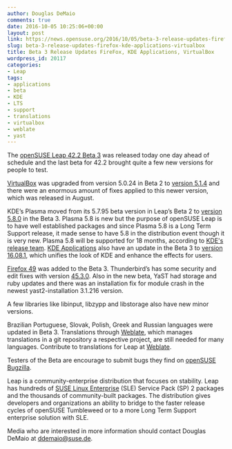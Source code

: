 ```yaml
---
author: Douglas DeMaio
comments: true
date: 2016-10-05 10:25:06+00:00
layout: post
link: https://news.opensuse.org/2016/10/05/beta-3-release-updates-firefox-kde-applications-virtualbox/
slug: beta-3-release-updates-firefox-kde-applications-virtualbox
title: Beta 3 Release Updates FireFox, KDE Applications, VirtualBox
wordpress_id: 20117
categories:
- Leap
tags:
- applications
- beta
- KDE
- LTS
- support
- translations
- virtualbox
- weblate
- yast
---
```




The [openSUSE Leap 42.2 Beta 3](//software.opensuse.org/developer/en?release=developer) was released today one day ahead of schedule and the last beta for 42.2 brought quite a few new versions for people to test.

[VirtualBox](https://www.virtualbox.org/wiki/Changelog) was upgraded from version 5.0.24 in Beta 2 to [version 5.1.4](https://www.virtualbox.org/wiki/Changelog) and there were an enormous amount of fixes applied to this newer version, which was released in August.

KDE’s Plasma moved from its 5.7.95 beta version in Leap’s Beta 2 to [version 5.8.0](https://www.kde.org/announcements/plasma-5.8.0.php) in the Beta 3. Plasma 5.8 is new but the purpose of openSUSE Leap is to have well established packages and since Plasma 5.8 is a Long Term Support release, it made sense to have 5.8 in the distribution event though it is very new. Plasma 5.8 will be supported for 18 months, according to [KDE's release team](//jriddell.org/2016/07/08/plasma-5-8-lts-kickerd-off-for-stability-and-performance/). [KDE Applications](https://www.kde.org/applications/) also have an update in the Beta 3 to [version 16.08.1](https://www.kde.org/announcements/announce-applications-16.08.1.php), which unifies the look of KDE and enhance the effects for users.

[Firefox 49](https://developer.mozilla.org/en-US/Firefox/Releases/49) was added to the Beta 3. Thunderbird’s has some security and edit fixes with version [45.3.0](https://www.mozilla.org/en-US/thunderbird/45.3.0/releasenotes/). Also in the new beta, YaST had storage and ruby updates and there was an installation fix for module crash in the newest yast2-installation 3.1.216 version.

<!-- more -->A few libraries like libinput, libzypp and libstorage also have new minor versions.

Brazilian Portuguese, Slovak, Polish, Greek and Russian languages were updated in Beta 3. Translations through [Weblate](https://l10n.opensuse.org), which manages translations in a git repository a respective project, are still needed for many languages. Contribute to translations for Leap at [Weblate](https://l10n.opensuse.org).

Testers of the Beta are encourage to submit bugs they find on [openSUSE Bugzilla](https://bugzilla.opensuse.org/index.cgi).

Leap is a community-enterprise distribution that focuses on stability. Leap has hundreds of [SUSE Linux Enterprise](https://www.suse.com/) (SLE) Service Pack (SP) 2 packages and the thousands of community-built packages. The distribution gives developers and organizations an ability to bridge to the faster release cycles of openSUSE Tumbleweed or to a more Long Term Support enterprise solution with SLE.

Media who are interested in more information should contact Douglas DeMaio at [ddemaio@suse.de](mailto:ddemaio@suse.de).
